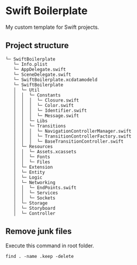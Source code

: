 # Swift Boilerplate
My custom template for Swift projects.

## Project structure
```
└─ SwiftBoilerplate
   └─ Info.plist
   └─ AppDelegate.swift
   └─ SceneDelegate.swift
   └─ SwiftBoilerplate.xcdatamodeld
   └─ SwiftBoilerplate
   │  └─ Util
   │  │  └─ Constants
   │  │  │  └─ Closure.swift
   │  │  │  └─ Color.swift
   │  │  │  └─ Identifier.swift
   │  │  │  └─ Message.swift
   │  │  └─ Libs
   │  │  └─ Transitions
   │  │  │  └─ NavigationControllerManager.swift
   │  │  │  └─ TransitionControllerFactory.swift
   │  │  │  └─ BaseTransitionController.swift
   │  └─ Resources
   │  │  └─ Assets.xcassets
   │  │  └─ Fonts
   │  │  └─ Files
   │  └─ Extension
   │  └─ Entity
   │  └─ Logic
   │  └─ Networking
   │  │  └─ EndPoints.swift
   │  │  └─ Services
   │  │  └─ Sockets
   │  └─ Storage
   │  └─ Storyboard
   │  └─ Controller
```

## Remove junk files
Execute this command in root folder.

```
find . -name .keep -delete
```
